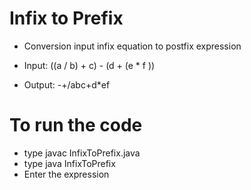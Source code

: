 # Infix to Prefix 
- Conversion input infix equation to postfix expression
- Input: ((a / b) + c) - (d + (e * f ))

- Output: -+/abc+d*ef


# To run the code 
- type javac InfixToPrefix.java
- type java InfixToPrefix
- Enter the expression 